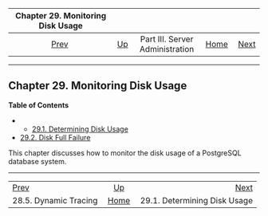 <!--?xml version="1.0" encoding="UTF-8" standalone="no"?-->

|          Chapter 29. Monitoring Disk Usage          |                                                    |                                 |                                                       |                                                         |
| :-------------------------------------------------: | :------------------------------------------------- | :-----------------------------: | ----------------------------------------------------: | ------------------------------------------------------: |
| [Prev](dynamic-trace.html "28.5. Dynamic Tracing")  | [Up](admin.html "Part III. Server Administration") | Part III. Server Administration | [Home](index.html "PostgreSQL 17devel Documentation") |  [Next](disk-usage.html "29.1. Determining Disk Usage") |

***

## Chapter 29. Monitoring Disk Usage

**Table of Contents**

  * *   [29.1. Determining Disk Usage](disk-usage.html)
* [29.2. Disk Full Failure](disk-full.html)

This chapter discusses how to monitor the disk usage of a PostgreSQL database system.

***

|                                                     |                                                       |                                                         |
| :-------------------------------------------------- | :---------------------------------------------------: | ------------------------------------------------------: |
| [Prev](dynamic-trace.html "28.5. Dynamic Tracing")  |   [Up](admin.html "Part III. Server Administration")  |  [Next](disk-usage.html "29.1. Determining Disk Usage") |
| 28.5. Dynamic Tracing                               | [Home](index.html "PostgreSQL 17devel Documentation") |                            29.1. Determining Disk Usage |
